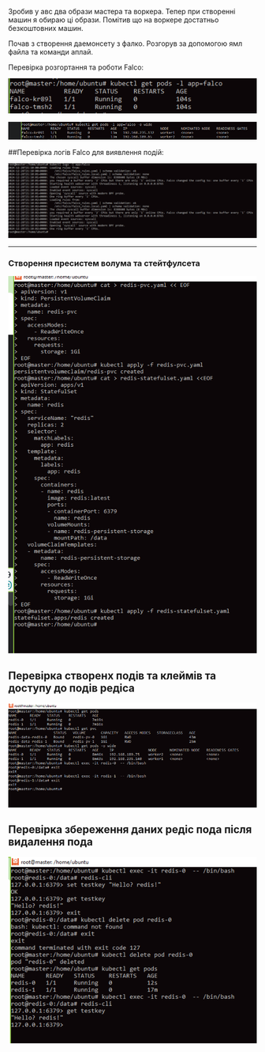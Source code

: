 Зробив у авс два образи мастера та воркера. Тепер при створенні машин я обираю ці образи. 
Помітив що на воркере достатньо безкоштовних машин.

Почав з створення даемонсету  з фалко. Розгорув за допомогою ямл файла та команди аплай.

Перевірка розгортання та роботи Falco:

![Результат роботи скрипта]( Screenshots/daemoset-falco.PNG)


![Результат роботи скрипта]( Screenshots/falcoOnPodes.PNG)

##Перевірка логів Falco для виявлення подій:

![Результат роботи скрипта]( Screenshots/falcoLog.PNG)

-------------------------------------------------------------------------

### Створення пресистем волума та стейтфулсета

![Результат роботи скрипта]( Screenshots/createPV-SFS.PNG)

## Перевірка створенх подів та клеймів та доступу до подів редіса

![Результат роботи скрипта]( Screenshots/redis-pods.PNG)

## Перевірка збереження даних редіс пода після видалення пода

![Результат роботи скрипта]( Screenshots/redis-save-data.PNG)





